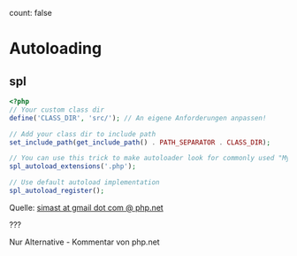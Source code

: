 count: false

# Autoloading

## spl

```php
<?php
// Your custom class dir
define('CLASS_DIR', 'src/'); // An eigene Anforderungen anpassen!

// Add your class dir to include path
set_include_path(get_include_path() . PATH_SEPARATOR . CLASS_DIR);

// You can use this trick to make autoloader look for commonly used "My.php" type filenames
spl_autoload_extensions('.php');

// Use default autoload implementation
spl_autoload_register();
```

Quelle: [simast at gmail dot com @ php.net](http://php.net/manual/de/function.spl-autoload.php#92767)

???

Nur Alternative - Kommentar von php.net